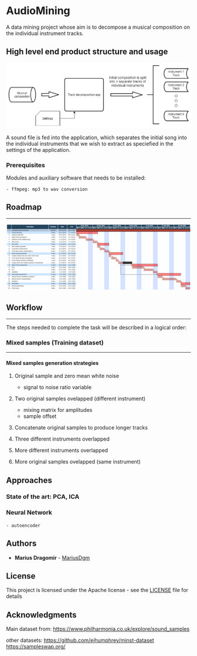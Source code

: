 # AudioMining

A data mining project whose aim is to decompose a musical composition on the individual instrument tracks.

## High level end product structure and usage

![App Usage Diagram](./documentation/diagrams/app_objective.png)

A sound file is fed into the application, which separates the initial song into the individual instruments that we wish to extract as speciefied in the settings of the application.

### Prerequisites

Modules and auxiliary software that needs to be installed:

```
- ffmpeg: mp3 to wav conversion
```

## Roadmap 
---
![Gantt Diagram](./documentation/diagrams/gantt_roadmap.png)

## Workflow
---
The steps needed to complete the task will be described in a logical order:

<!--
    start project steps body
-->

### Mixed samples (Training dataset)
---


#### Mixed samples generation strategies

1. Original sample and zero mean white noise
    - signal to noise ratio variable

2. Two original samples ovelapped (different instrument)
    - mixing matrix for amplitudes
    - sample offset

3. Concatenate original samples to produce longer tracks

4. Three different instruments overlapped

5. More different instruments overlapped

6. More original samples ovelapped (same instrument)


## Approaches

### State of the art: PCA, ICA

### Neural Network
    - autoencoder

<!--
    end project steps body
-->

## Authors

* **Marius Dragomir** - [MariusDgm](https://github.com/MariusDgr)


## License

This project is licensed under the Apache license - see the [LICENSE](LICENSE) file for details

## Acknowledgments

Main dataset from: https://www.philharmonia.co.uk/explore/sound_samples

other datasets:
https://github.com/ejhumphrey/minst-dataset
https://sampleswap.org/


